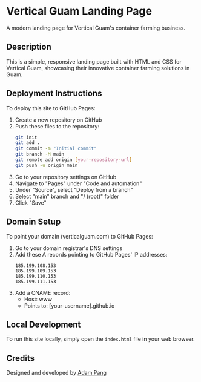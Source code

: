 # Vertical Guam Landing Page

A modern landing page for Vertical Guam's container farming business.

## Description

This is a simple, responsive landing page built with HTML and CSS for Vertical Guam, showcasing their innovative container farming solutions in Guam.

## Deployment Instructions

To deploy this site to GitHub Pages:

1. Create a new repository on GitHub
2. Push these files to the repository:
   ```bash
   git init
   git add .
   git commit -m "Initial commit"
   git branch -M main
   git remote add origin [your-repository-url]
   git push -u origin main
   ```
3. Go to your repository settings on GitHub
4. Navigate to "Pages" under "Code and automation"
5. Under "Source", select "Deploy from a branch"
6. Select "main" branch and "/ (root)" folder
7. Click "Save"

## Domain Setup

To point your domain (verticalguam.com) to GitHub Pages:

1. Go to your domain registrar's DNS settings
2. Add these A records pointing to GitHub Pages' IP addresses:
   ```
   185.199.108.153
   185.199.109.153
   185.199.110.153
   185.199.111.153
   ```
3. Add a CNAME record:
   - Host: www
   - Points to: [your-username].github.io

## Local Development

To run this site locally, simply open the `index.html` file in your web browser.

## Credits

Designed and developed by [Adam Pang](https://adampang.com)